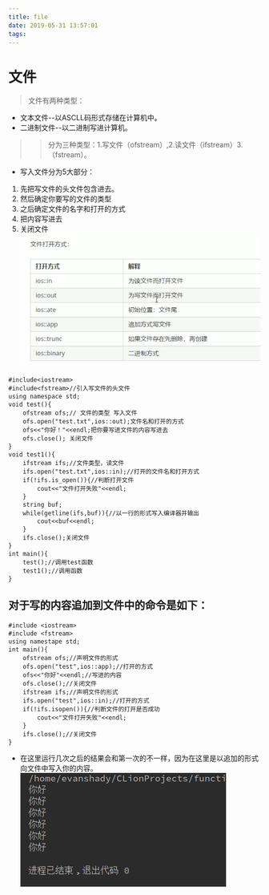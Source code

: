 ```yaml
---
title: file
date: 2019-05-31 13:57:01
tags:
---
```

# 文件
> 文件有两种类型：
* 文本文件--以ASCLL码形式存储在计算机中。
* 二进制文件--以二进制写进计算机。
>> 分为三种类型：1.写文件（ofstream）,2.读文件（ifstream）3.（fstream）。
* 写入文件分为5大部分：
1. 先把写文件的头文件包含进去。
2. 然后确定你要写的文件的类型
3. 之后确定文件的名字和打开的方式
4. 把内容写进去
5. 关闭文件
![打开方式](file/file.png)
```
#include<iostream>
#include<fstream>//引入写文件的头文件
using namespace std;
void test(){
    ofstream ofs;// 文件的类型 写入文件
    ofs.open("test.txt",ios::out);文件名和打开的方式
    ofs<<"你好！"<<endl;把你要写进文件的内容写进去
    ofs.close(); 关闭文件
}
void test1(){
    ifstream ifs;//文件类型，读文件
    ifs.open("test.txt",ios::in);//打开的文件名和打开方式
    if(!ifs.is_open()){//判断打开文件
        cout<<"文件打开失败"<<endl;
    }
    string buf;
    while(getline(ifs,buf)){//以一行的形式写入编译器并输出
        cout<<buf<<endl;
    }
    ifs.close();关闭文件
}
int main(){
    test();//调用test函数
    test1();//调用函数
}
```
## 对于写的内容追加到文件中的命令是如下：
```
#include <iostream>
#include <fstream>
using namestape std;
int main(){
    ofstream ofs;//声明文件的形式
    ofs.open("test",ios::app);//打开的方式
    ofs<<"你好"<<endl;//写进的内容
    ofs.close();//关闭文件
    ifstream ifs;//声明文件的形式
    ifs.open("test",ios::in);//打开的方式
    if(!ifs.isopen()){//判断文件的打开是否成功
        cout<<"文件打开失败"<<endl;
    }
    ifs.close();//关闭文件
}
```
* 在这里运行几次之后的结果会和第一次的不一样，因为在这里是以追加的形式向文件中写入你的内容。
![运行结果](file/file1.png)